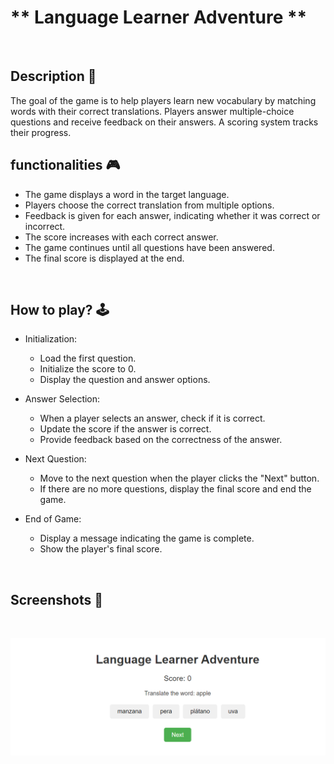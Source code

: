 # ** Language Learner Adventure ** 


<br>

## **Description 📃**

The goal of the game is to help players learn new vocabulary by matching words with their correct translations. Players answer multiple-choice questions and receive feedback on their answers. A scoring system tracks their progress.


## **functionalities 🎮**

- The game displays a word in the target language.
- Players choose the correct translation from multiple options.
- Feedback is given for each answer, indicating whether it was correct or incorrect.
- The score increases with each correct answer.
- The game continues until all questions have been answered.
- The final score is displayed at the end.


<br>

## **How to play? 🕹️**

- Initialization:
    - Load the first question.
    - Initialize the score to 0.
    - Display the question and answer options.

- Answer Selection:
    - When a player selects an answer, check if it is correct.
    - Update the score if the answer is correct.
    - Provide feedback based on the correctness of the answer.

- Next Question:
    - Move to the next question when the player clicks the "Next" button.
    - If there are no more questions, display the final score and end the game.

- End of Game:
    - Display a message indicating the game is complete.
    - Show the player's final score.

<br>

## **Screenshots 📸**

<br>

![image](../../assets/images/Language_Learner_Adventure.png)

<br>
